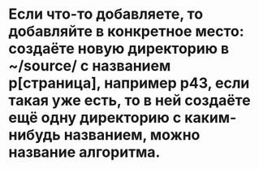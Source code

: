 # Если что-то добавляете, то добавляйте в конкретное место: создаёте новую директорию в ~/source/ с названием p[страница], например p43, если такая уже есть, то в ней создаёте ещё одну директорию с каким-нибудь названием, можно название алгоритма.
